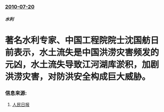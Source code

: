 ### [2010-07-20](/news/2010/07/20/index.md)

##### 水利
#  著名水利专家、中国工程院院士沈国舫日前表示，水土流失是中国洪涝灾害频发的元凶，水土流失导致江河湖库淤积，加剧洪涝灾害，对防洪安全构成巨大威胁。




### 信息来源:

1. [人民日报](https://web.archive.org/web/20100721212139/http://news.163.com/10/0720/03/6C0NJGTE00014AED.html)
